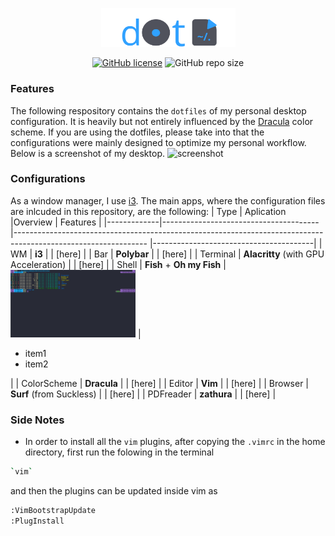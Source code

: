 <p align="center">
  <a href="https://github.com/Radonirinaunimi/dotfiles"><img alt="dotfiles" src="screenshot/logo.png" width=215></a> 
</p>
<p align="center">
  <a href="https://github.com/Radonirinaunimi/dotfiles/blob/master/LICENSE"><img alt="GitHub license" src="https://img.shields.io/github/license/Radonirinaunimi/dotfiles?label=license&logo=Github&style=flat-square"></a>
  <img alt="GitHub repo size" src="https://img.shields.io/github/repo-size/Radonirinaunimi/dotfiles?label=repo%20size&logo=Github&style=flat-square">
</p>

### Features
The following respository contains the `dotfiles` of my personal desktop configuration. It is heavily but not entirely influenced by the [Dracula](https://github.com/dracula/dracula-theme) color scheme. If you are using the dotfiles, please take into that the configurations were mainly designed to optimize my personal workflow. Below is a screenshot of my desktop.
![screenshot](screenshot/out.png)

### Configurations
As a window manager, I use [i3](https://i3wm.org/). The main apps, where the configuration files are inlcuded in this repository, are the following:
| Type        | Aplication                            |Overview                                                                                                        | Features                               |
|-------------|---------------------------------------|--------------------------------------------------------------------------------------------------------------- |----------------------------------------|
| WM          | **i3**                                |                                                                                                                | [here]                                 |
| Bar         | **Polybar**                           |                                                                                                                | [here]                                 |
| Terminal    | **Alacritty** (with GPU Acceleration) |                                                                                                                | [here]                                 |
| Shell       | **Fish** + **Oh my Fish**             |<img src="https://github.com/Radonirinaunimi/dotfiles/blob/master/screenshot/fish_prompt.png" width="200">      | <ul><li>item1</li><li>item2</li></ul>  |
| ColorScheme | **Dracula**                           |                                                                                                                | [here]                                 |
| Editor      | **Vim**                               |                                                                                                                | [here]                                 |
| Browser     | **Surf** (from Suckless)              |                                                                                                                | [here]                                 |
| PDFreader   | **zathura**                           |                                                                                                                | [here]                                 |

### Side Notes
* In order to install all the `vim` plugins, after copying the `.vimrc` in the home directory, first run the folowing in the terminal
```bash
`vim`
```
and then the plugins can be updated inside vim as
```bash
:VimBootstrapUpdate
:PlugInstall
```
